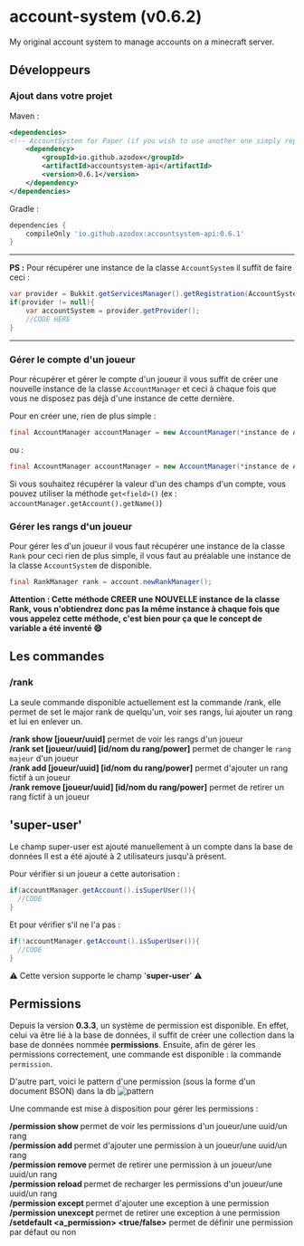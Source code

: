 # account-system (v0.6.2)
My original account system to manage accounts on a minecraft server.

## Développeurs

### Ajout dans votre projet

Maven :
```xml
<dependencies>
<!-- AccountSystem for Paper (if you wish to use another one simply replace "paper" by something else (e.g. velocity)) -->
    <dependency>
        <groupId>io.github.azodox</groupId>
        <artifactId>accountsystem-api</artifactId>
        <version>0.6.1</version>
    </dependency>
</dependencies>
```
Gradle :
```groovy
dependencies {
    compileOnly 'io.github.azodox:accountsystem-api:0.6.1'
}
```
---

**PS :** Pour récupérer une instance de la classe `AccountSystem` il suffit de faire ceci :

```java
var provider = Bukkit.getServicesManager().getRegistration(AccountSystem.class);
if(provider != null){
    var accountSystem = provider.getProvider();
    //CODE HERE
}
```

---

### Gérer le compte d'un joueur 
Pour récupérer et gérer le compte d'un joueur il vous suffit de créer une nouvelle instance de la classe `AccountManager` et ceci à chaque fois que vous ne disposez pas déjà d'une instance de cette dernière.

Pour en créer une, rien de plus simple :

```java
final AccountManager accountManager = new AccountManager(*instance de AccountSystem*, *Un objet Player*);
```
ou :

```java
final AccountManager accountManager = new AccountManager(*instance de AccountSystem*, *le nom du joueur (String)*, *l'uuid du joueur (String)*);
```

Si vous souhaitez récupérer la valeur d'un des champs d'un compte, vous pouvez utiliser la méthode `get<field>()` (ex : `accountManager.getAccount().getName()`)

### Gérer les rangs d'un joueur

Pour gérer les d'un joueur il vous faut récupérer une instance de la classe `Rank` pour ceci rien de plus simple, il vous faut au préalable une instance de la classe `AccountSystem` de disponible.

```java
final RankManager rank = account.newRankManager();
```

**Attention : Cette méthode CREER une NOUVELLE instance de la classe Rank, vous n'obtiendrez donc pas la même instance à chaque fois que vous appelez cette méthode, c'est bien pour ça que le concept de variable a été inventé :smile:**

## Les commandes

### /rank
La seule commande disponible actuellement est la commande /rank, elle permet de set le major rank de quelqu'un, voir ses rangs, lui ajouter un rang et lui en enlever un.

**/rank show [joueur/uuid]** permet de voir les rangs d'un joueur\
**/rank set [joueur/uuid] [id/nom du rang/power]** permet de changer le `rang majeur` d'un joueur\
**/rank add [joueur/uuid] [id/nom du rang/power]** permet d'ajouter un rang fictif à un joueur\
**/rank remove [joueur/uuid] [id/nom du rang/power]** permet de retirer un rang fictif à un joueur

## 'super-user'

Le champ super-user est ajouté manuellement à un compte dans la base de données
Il est a été ajouté à 2 utilisateurs jusqu'à présent.

Pour vérifier si un joueur a cette autorisation :

```java
if(accountManager.getAccount().isSuperUser()){
  //CODE
}
```

Et pour vérifier s'il ne l'a pas :

```java
if(!accountManager.getAccount().isSuperUser()){
  //CODE
}
```

:warning: Cette version supporte le champ '**super-user**' :warning: 

## Permissions

Depuis la version __0.3.3__, un système de permission est disponible. En effet, celui va être lié à la base de données, il suffit de créer une collection dans la base de données nommée **permissions**. Ensuite, afin de gérer les permissions correctement, une commande est disponible : la commande `permission`.

D'autre part, voici le pattern d'une permission (sous la forme d'un document BSON) dans la db
![pattern](https://i.imgur.com/JdzRJHO.png)

Une commande est mise à disposition pour gérer les permissions :

**/permission show <target>** permet de voir les permissions d'un joueur/une uuid/un rang\
**/permission add <target> <permission>** permet d'ajouter une permission à un joueur/une uuid/un rang\
**/permission remove <target> <permission>** permet de retirer une permission à un joueur/une uuid/un rang\
**/permission reload <target>** permet de recharger les permissions d'un joueur/une uuid/un rang\
**/permission except <target> <permission>** permet d'ajouter une exception à une permission\
**/permission unexcept <target> <permission>** permet de retirer une exception à une permission\
**/setdefault <a_permission> <true/false>** permet de définir une permission par défaut ou non
